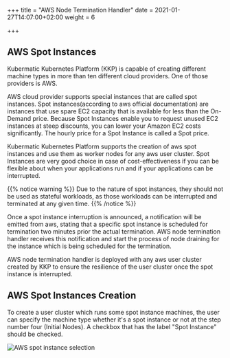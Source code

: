 +++
title = "AWS Node Termination Handler"
date = 2021-01-27T14:07:00+02:00
weight = 6

+++

## AWS Spot Instances

Kubermatic Kubernetes Platform (KKP) is capable of creating different machine types in more than ten different cloud providers.
One of those providers is AWS.

AWS cloud provider supports special instances that are called spot instances. Spot instances(according to aws official
documentation) are instances that use spare EC2 capacity that is available for less than the On-Demand price.
Because Spot Instances enable you to request unused EC2 instances at steep discounts, you can lower your Amazon EC2 costs significantly.
The hourly price for a Spot Instance is called a Spot price.

Kubermatic Kubernetes Platform supports the creation of aws spot instances and use them as worker nodes for any aws user cluster.
Spot Instances are very good choice in case of cost-effectiveness if you can be flexible about when your applications run and if
your applications can be interrupted.

{{% notice warning %}}
Due to the nature of spot instances, they should not be used as stateful workloads, as those workloads can be interrupted
and terminated at any given time.
{{% /notice %}}

Once a spot instance interruption is announced, a notification will be emitted from aws, stating that a specific spot instance
is scheduled for termination two minutes prior the actual termination. AWS node termination handler receives this notification
and start the process of node draining for the instance which is being scheduled for the termination.

AWS node termination handler is deployed with any aws user cluster created by KKP to ensure the resilience of the user
cluster once the spot instance is interrupted.

## AWS Spot Instances Creation
To create a user cluster which runs some spot instance machines, the user can specify the machine type whether it's a spot
instance or not at the step number four (Initial Nodes). A checkbox that has the label "Spot Instance" should be checked.

 ![AWS spot instance selection](/img/kubermatic/main/guides/addons/spot_instance_selection.png?height=350px&classes=shadow,border "AWS spot instance selection")


